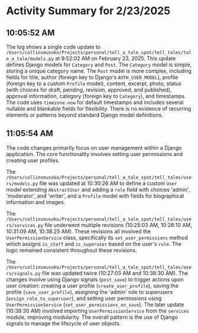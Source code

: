 # Activity Summary for 2/23/2025

## 10:05:52 AM
The log shows a single code update to `/Users/collinsmusoko/Projects/personal/tell_a_tale_spot/tell_tales/tale_a_tale/models.py` at 9:52:02 AM on February 23, 2025.  This update defines Django models for `Category` and `Post`. The `Category` model is simple, storing a unique category name. The `Post` model is more complex, including fields for title, author (foreign key to Django's `AUTH_USER_MODEL`), profile (foreign key to a custom `Profile` model), content, excerpt, photo, status (with choices for draft, pending, revision, approved, and published), approval information, category (foreign key to `Category`), and timestamps.  The code uses `timezone.now` for default timestamps and includes several nullable and blankable fields for flexibility.  There is no evidence of recurring elements or patterns beyond standard Django model definitions.


## 11:05:54 AM
The code changes primarily focus on user management within a Django application.  The core functionality involves setting user permissions and creating user profiles.

The `/Users/collinsmusoko/Projects/personal/tell_a_tale_spot/tell_tales/users/models.py` file was updated at 10:30:26 AM to define a custom `User` model extending `AbstractUser` and adding a `role` field with choices 'admin', 'moderator', and 'writer', and a `Profile` model with fields for biographical information and images.

The `/Users/collinsmusoko/Projects/personal/tell_a_tale_spot/tell_tales/users/services.py` file underwent multiple revisions (10:25:03 AM, 10:28:10 AM, 10:31:09 AM, 10:38:25 AM).  These revisions all involved the `UserPermissionService` class, specifically its `set_user_permissions` method which assigns `is_staff` and `is_superuser` based on the user's `role`.  The logic remained consistent throughout these revisions.

The `/Users/collinsmusoko/Projects/personal/tell_a_tale_spot/tell_tales/users/signals.py` file was updated twice (10:27:03 AM and 10:38:30 AM).  The changes involve using Django signals (`post_save`) to trigger actions upon user creation: creating a user profile (`create_user_profile`), saving the profile (`save_user_profile`), assigning the 'admin' role to superusers (`assign_role_to_superuser`), and setting user permissions using `UserPermissionService` (`set_user_permissions_on_save`). The later update (10:38:30 AM) involved importing `UserPermissionService` from the `services` module, improving modularity.  The overall pattern is the use of Django signals to manage the lifecycle of user objects.
